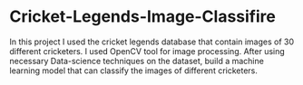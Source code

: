 # Cricket-Legends-Image-Classifire
In this project I used the cricket legends database that contain images of 30 different cricketers. I used OpenCV tool for image processing. After using necessary Data-science techniques on the dataset, build a machine learning model that can classify the images of different cricketers.
